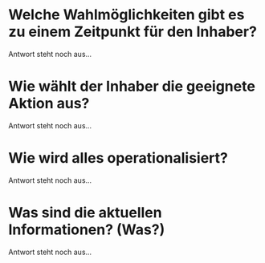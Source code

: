 # Welche Wahlmöglichkeiten gibt es zu einem Zeitpunkt für den Inhaber?
Antwort steht noch aus...

# Wie wählt der Inhaber die geeignete Aktion aus?
Antwort steht noch aus...

# Wie wird alles operationalisiert?
Antwort steht noch aus...

# Was sind die aktuellen Informationen? (Was?)
Antwort steht noch aus...